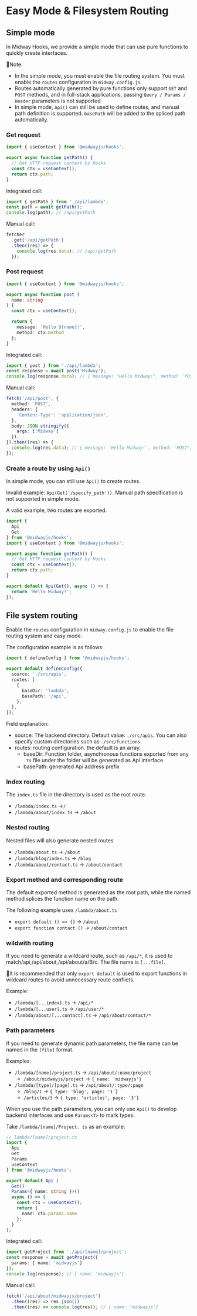 # Easy Mode & Filesystem Routing

## Simple mode

In Midway Hooks, we provide a simple mode that can use pure functions to quickly create interfaces.

📢Note:

- In the simple mode, you must enable the file routing system. You must enable the `routes` configuration in `midway.config.js`.
- Routes automatically generated by pure functions only support `GET` and `POST` methods, and in full-stack applications, passing `Query / Params / Header` parameters is not supported
- In simple mode, `Api()` can still be used to define routes, and manual path definition is supported. `basePath` will be added to the spliced path automatically.

### Get request

```ts
import { useContext } from '@midwayjs/hooks';

export async function getPath() {
  // Get HTTP request context by Hooks
  const ctx = useContext();
  return ctx.path;
}
```

Integrated call:

```ts
import { getPath } from './api/lambda';
const path = await getPath();
console.log(path); // /api/getPath
```

Manual call:

```ts
fetcher
  .get('/api/getPath')
  .then((res) => {
    console.log(res.data); // /api/getPath
  });
```

### Post request

```ts
import { useContext } from '@midwayjs/hooks';

export async function post (
  name: string
) {
  const ctx = useContext();

  return {
    message: 'Hello ${name}!',
    method: ctx.method
  };
}
```

Integrated call:

```ts
import { post } from './api/lambda';
const response = await post('Midway');
console.log(response.data); // { message: 'Hello Midway!', method: 'POST'}
```

Manual call:

```ts
fetch('/api/post', {
  method: 'POST',
  headers: {
    'Content-Type': 'application/json',
  },
  body: JSON.stringify({
    args: ['Midway']
  }),
}).then((res) => {
  console.log(res.data); // { message: 'Hello Midway!', method: 'POST'}
});
```

### Create a route by using `Api()`

In simple mode, you can still use `Api()` to create routes.

Invalid example: `Api(Get('/specify_path'))`. Manual path specification is not supported in simple mode.

A valid example, two routes are exported.

```ts
import {
  Api
  Get
} from '@midwayjs/hooks';
import { useContext } from '@midwayjs/hooks';

export async function getPath() {
  // Get HTTP request context by Hooks
  const ctx = useContext();
  return ctx.path;
}

export default Api(Get(), async () => {
  return 'Hello Midway!';
});
```

## File system routing

Enable the `routes` configuration in `midway.config.js` to enable the file routing system and easy mode.

The configuration example is as follows:

```ts
import { defineConfig } from '@midwayjs/hooks';

export default defineConfig({
  source: './src/apis',
  routes: [
    {
      baseDir: 'lambda',
      basePath: '/api',
    },
  ],
});
```

Field explanation:

- source: The backend directory. Default value: `./src/apis`. You can also specify custom directories such as `./src/functions`.
- routes: routing configuration. the default is an array.
   - baseDir: Function folder, asynchronous functions exported from any `.ts` file under the folder will be generated as Api interface
   - basePath: generated Api address prefix

### Index routing

The `index.ts` file in the directory is used as the root route.

- `/lambda/index.ts` →`/`
- `/lambda/about/index.ts` → `/about`

### Nested routing

Nested files will also generate nested routes <br />

- `/lambda/about.ts` → `/about`
- `/lambda/blog/index.ts` → `/blog`
- `/lambda/about/contact.ts` → `/about/contact`

### Export method and corresponding route

The default exported method is generated as the root path, while the named method splices the function name on the path.

The following example uses `/lambda/about.ts`

- `export default () => {}` → `/about`
- `export function contact ()` → `/about/contact`

### wildwith routing

If you need to generate a wildcard route, such as `/api/*`, it is used to match/api,/api/about,/api/about/a/B/c. The file name is `[...file]`.

📢It is recommended that only `export default` is used to export functions in wildcard routes to avoid unnecessary route conflicts.

Example:

- `/lambda/[...index].ts` → `/api/*`
- `/lambda/[...user].ts` → `/api/user/*`
- `/lambda/about/[...contact].ts` → `/api/about/contact/*`

### Path parameters

If you need to generate dynamic path parameters, the file name can be named in the `[file]` format.

Examples:

- `/lambda/[name]/project.ts` → `/api/about/:name/project`
   - `/about/midwayjs/project` -> `{ name: 'midwayjs'}`
- `/lambda/[type]/[page].ts` → `/api/about/:type/:page`
   - `/blog/1` -> `{ type: 'blog', page: '1'}`
   - `/articles/3` -> `{ type: 'articles', page: '3'}`

When you use the path parameters, you can only use `Api()` to develop backend interfaces and use `Params<T>` to mark types.

Take `/lambda/[name]/Project. ts` as an example:

```ts
// lambda/[name]/project.ts
import {
  Api
  Get
  Params
  useContext
} from '@midwayjs/hooks';

export default Api (
  Get()
  Params<{ name: string }>()
  async () => {
    const ctx = useContext();
    return {
      name: ctx.params.name
    };
  }
);
```

Integrated call:

```ts
import getProject from './api/[name]/project';
const response = await getProject({
  params: { name: 'midwayjs'}
});
console.log(response); // { name: 'midwayjs'}
```

Manual call:

```ts
fetch('/api/about/midwayjs/project')
  .then((res) => res.json())
  .then((res) => console.log(res)); // { name: 'midwayjs'}
```

